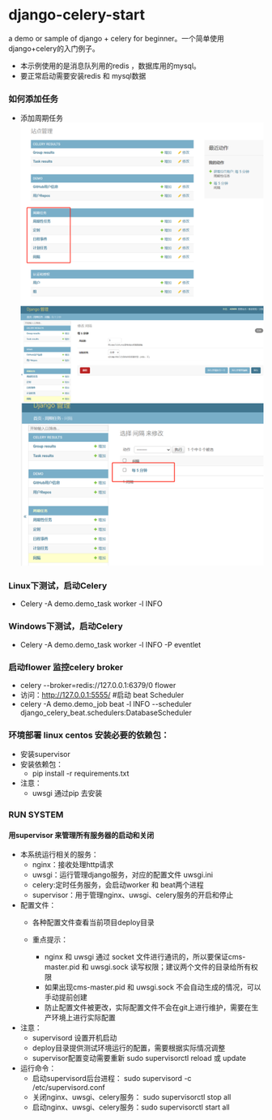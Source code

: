 # django-celery-start
  a demo or sample of django + celery for beginner。一个简单使用django+celery的入门例子。
  - 本示例使用的是消息队列用的redis ，数据库用的mysql。
  - 要正常启动需要安装redis 和 mysql数据
### 如何添加任务
  - 添加周期任务
  ![](/start/screenshot/01.png)
  ![](https://github.com/brucelkx/django-celery-start/blob/main/start/screenshot/02.png)
  ![](https://github.com/brucelkx/django-celery-start/blob/main/start/screenshot/03.png)

### Linux下测试，启动Celery
 - Celery -A demo.demo_task worker -l INFO
### Windows下测试，启动Celery
 - Celery -A demo.demo_task worker -l INFO -P eventlet

### 启动flower 监控celery broker
- celery --broker=redis://127.0.0.1:6379/0 flower
- 访问：http://127.0.0.1:5555/
#启动 beat Scheduler
- celery -A demo.demo_job beat -l INFO --scheduler django_celery_beat.schedulers:DatabaseScheduler

### 环境部署 linux centos 安装必要的依赖包：
- 安装supervisor
- 安装依赖包：
  - pip install -r requirements.txt 
- 注意：
  - uwsgi 通过pip 去安装
### RUN SYSTEM  
#### 用supervisor 来管理所有服务器的启动和关闭
- 本系统运行相关的服务：
  - nginx：接收处理http请求
  - uwsgi：运行管理django服务，对应的配置文件 uwsgi.ini
  - celery:定时任务服务，会启动worker 和 beat两个进程
  - supervisor：用于管理nginx、uwsgi、celery服务的开启和停止
- 配置文件：
  - 各种配置文件查看当前项目deploy目录 
  
  - 重点提示：
    - nginx 和 uwsgi 通过 socket 文件进行通讯的，所以要保证cms-master.pid 和 uwsgi.sock 读写权限；建议两个文件的目录给所有权限 
    - 如果出现cms-master.pid 和 uwsgi.sock 不会自动生成的情况，可以手动提前创建
    - 防止配置文件被更改，实际配置文件不会在git上进行维护，需要在生产环境上进行实际配置
- 注意：
  - supervisord 设置开机启动 
  - deploy目录提供测试环境运行的配置，需要根据实际情况调整
  - supervisor配置变动需要重新 sudo supervisorctl reload 或 update
- 运行命令：
  - 启动supervisord后台进程： sudo supervisord -c /etc/supervisord.conf
  - 关闭nginx、uwsgi、celery服务： sudo supervisorctl stop all
  - 启动nginx、uwsgi、celery服务：sudo supervisorctl start all 
 



